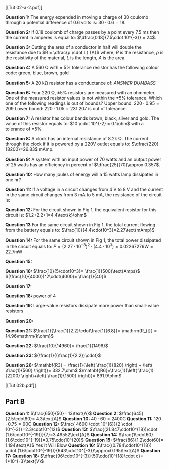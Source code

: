 [[Tut 02-a-2.pdf]]

**Question 1:**
The energy expended in moving a charge of 30 coulomb through a potential difference of 0.6 volts is: $30 \cdot 0.6 = 18$.

**Question 2:**
If 0.18 coulomb of charge passes by a point every 7.5 ms then the current in amperes is equal to: $\dfrac{0.18}{7.5\cdot 10^{-3}} = 24$.

**Question 3:**
Cutting the area of a conductor in half will double the resistance due to $R = \dfrac{ρ \cdot L} {A}$ where;
$R$ is the resistance,
$ρ$ is the resistivity of the material,
$L$ is the length,
$A$ is the area.

**Question 4:**
A 560 Ω with ± 5% tolerance resistor has the following colour code: green, blue, brown, gold

**Question 5:**
A 20 kΩ resistor has a conductance of:  *ANSWER DUMBASS*

**Question 6:**
Four 220 Ω, ±5% resistors are measured with an ohmmeter. One of the measured resistor values is not within the ±5% tolerance. Which one of the following readings is out of bounds?
Upper bound: $220 \cdot 0.95 = 209$
Lower bound: $220 \cdot 1.05 = 231$
$207$ is out of tolerance.

**Question 7:**
A resistor has colour bands brown, black, silver and gold. The value of this resistor equals to: $10 \cdot 10^{-2} = 0.1\ohm$ with a tolerance of $\pm 5 \%$.

**Question 8:**
A clock has an internal resistance of 8.2k Ω. The current through the clock if it is powered by a 220V outlet equals to: $\dfrac{220}{8200}=26.83$ mAmp.

**Question 9:**
A system with an input power of 70 watts and an output power of 25 watts has an efficiency in percent of $\dfrac{25}{70}\approx 0.357$.

**Question 10:**
How many joules of energy will a 15 watts lamp dissipates in one hr?

**Question 11:**
If a voltage in a circuit changes from 4 V to 8 V and the current in the same circuit changes from 3 mA to 5 mA, the resistance of the circuit is:

**Question 12:**
For the circuit shown in Fig 1, the equivalent resistor for this circuit is:
$1.2+2.2+1=4.4\text{k}\ohm$

**Question 13**
For the same circuit shown in Fig 1, the total current flowing from the battery equals to: $\frac{10}{4.4\cdot10^3}=2.27\text{mAmp}$

**Question 14:**
For the same circuit shown in Fig 1, the total power dissipated in the circuit equals to: $P=(2.27\cdot10^{-3})^2\cdot(4.4\cdot10^3)= 0.02267276\text{W} = 22.7\text{mW}$

**Question 15:**

**Question 16:**
$\frac{10}{5\cdot10^3}= \frac{1}{500}\text{Amps}$
$(\frac{10}{4000})^2\cdot(4000)= \frac{1}{40}$

**Question 17:**

**Question 18:**
power of 4

**Question 19:**
Large-value resistors dissipate more power than small-value resistors

**Question 20:**


**Question 21:**
$\frac{1}{\frac{1}{2.2}\cdot\frac{1}{6.8}}= \mathrm{R_{t}} = 14.96\mathrm{k\ohm}$


**Question 22:**
$\frac{10}{14960}= \frac{1}{1496}$

**Question 23:**
${\frac{1}{(\frac{1}{2.2})\cdot}$

**Question 26:**
$\mathbf{R3} = \frac{1}{\left( \frac{1}{820} \right) + \left( \frac{1}{560} \right)}= 332.7\ohm$
$\mathbf{R6}=\frac{1}{\left( \frac{1}{2200} \right)+\left( \frac{1}{1500} \right)}= 891.9\ohm$

[[Tut 02b.pdf]]

## Part B

**Question 1:** $\frac{650}{50}= 13\text{A}$
**Question 2:** $\frac{645}{2.5\cdot60}= 4.3\text{A}$
**Question 10:** $40\cdot60= 2400\text{C}$
**Question 11:** $120\cdot0.75= 90\text{C}$
**Question 12:** $\frac{ 4600 \cdot 10^{6}}{2 \cdot 10^{-3}}=2.3\cdot10^{12}$
**Question 13:** $\frac{(21.847\cdot10^{18})\cdot (1.6\cdot10^{-19})}{7}=3.49552\text{A}$
**Question 14:** $\frac{1\cdot60}{1.6\cdot10^{-19}}=3.75\cdot10^{20}$
**Question 15:** $\frac{86}{1.2\cdot60}= 1.194\text{A}$ Yes It Will Blow
**Question 16:** $\frac{(0.784\cdot10^{18}) \cdot (1.6\cdot10^{-19})}{643\cdot10^{-3}}\approx0.195\text{A}$
**Question 17:**
**Question 18:** $\dfrac{96\cdot10^{-3}}{50\cdot10^{18}\cdot c}= 1*10^{-3}\text{V}$





